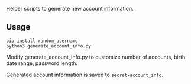 Helper scripts to generate new account information.

## Usage

```
pip install random_username
python3 generate_account_info.py
```

Modify generate_account_info.py to customize number of accounts, birth date range, password length.

Generated account information is saved to `secret-account_info`.